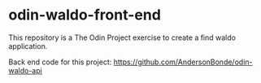 # odin-waldo-front-end

This repository is a The Odin Project exercise to create a find waldo application.

Back end code for this project: https://github.com/AndersonBonde/odin-waldo-api
